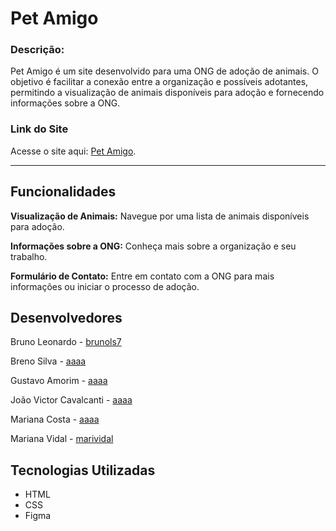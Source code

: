 # Pet Amigo

<h3>Descrição:</h3>
<p>Pet Amigo é um site desenvolvido para uma ONG de adoção de animais. O objetivo é facilitar a conexão entre a organização e possíveis adotantes, permitindo a visualização de animais disponíveis para adoção e fornecendo informações sobre a ONG.</p>

<h3>Link do Site</h3>
<p> Acesse o site aqui: <a href="https://www.google.com" target="_blank" style="text-decoration: underline">Pet Amigo</a>.</p>

----

## Funcionalidades
<p><b>Visualização de Animais:</b> Navegue por uma lista de animais disponíveis para adoção.</p>
<p><b>Informações sobre a ONG:</b> Conheça mais sobre a organização e seu trabalho.</p>
<p><b>Formulário de Contato:</b> Entre em contato com a ONG para mais informações ou iniciar o processo de adoção.</p>

## Desenvolvedores
<p>Bruno Leonardo - <a href="https://www.linkedin.com/in/brunols7" target="_blank" style="text-decoration: underline">brunols7</a></p>
<p>Breno Silva - <a href="https://www.linkedin.com/in/" target="_blank" style="text-decoration: underline">aaaa</a></p>
<p>Gustavo Amorim - <a href="https://www.linkedin.com/in/" target="_blank" style="text-decoration: underline">aaaa</a></p>
<p>João Victor Cavalcanti - <a href="https://www.linkedin.com/in/" target="_blank" style="text-decoration: underline">aaaa</a></p>
<p>Mariana Costa - <a href="https://www.linkedin.com/in/" target="_blank" style="text-decoration: underline">aaaa</a></p>
<p>Mariana Vidal - <a href="https://www.linkedin.com/in/marividal" target="_blank" style="text-decoration: underline">marividal</a></p>

## Tecnologias Utilizadas
- HTML
- CSS
- Figma
